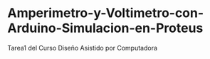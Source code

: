 # Amperimetro-y-Voltimetro-con-Arduino-Simulacion-en-Proteus
Tarea1 del Curso Diseño  Asistido por Computadora 
